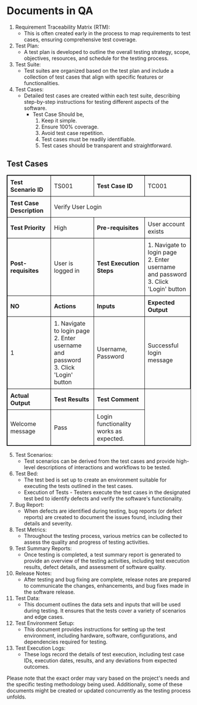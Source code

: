 # Documents in QA

1. Requirement Traceability Matrix (RTM):
   * This is often created early in the process to map requirements to test cases, ensuring comprehensive test coverage.
2. Test Plan:
   * A test plan is developed to outline the overall testing strategy, scope, objectives, resources, and schedule for the testing process.
3. Test Suite:
   * Test suites are organized based on the test plan and include a collection of test cases that align with specific features or functionalities.
4. Test Cases:
   * Detailed test cases are created within each test suite, describing step-by-step instructions for testing different aspects of the software.
     * Test Case Should be,
        1. Keep it simple.
        2. Ensure 100% coverage.
        3. Avoid test case repetition.
        4. Test cases must be readily identifiable.
        5. Test cases should be transparent and straightforward.

<!DOCTYPE html>
<html>
<head>
<style>
  table {
    border-collapse: collapse;
    width: 100%;
    border: 1px solid black;
  }
  th, td {
    border: 1px solid black;
    padding: 8px;
    text-align: left;
  }
</style>
</head>
<body>

<h2>Test Cases</h2>

<table>
  <tr>
    <th>Test Scenario ID</th>
    <td>TS001</td>
    <th>Test Case ID</th>
    <td>TC001</td>
  </tr>
  <tr>
    <th>Test Case Description</th>
    <td colspan="3">Verify User Login</td>
  </tr>
  <tr>
    <th>Test Priority</th>
    <td>High</td>
    <th>Pre-requisites</th>
    <td>User account exists</td>
  </tr>
  <tr>
    <th>Post-requisites</th>
    <td>User is logged in</td>
    <th>Test Execution Steps</th>
    <td>1. Navigate to login page<br>2. Enter username and password<br>3. Click 'Login' button</td>
  </tr>
  <tr>
    <th>NO</th>
    <th>Actions</th>
    <th>Inputs</th>
    <th>Expected Output</th>
  </tr>
  <tr>
    <td>1</td>
    <td>
      1. Navigate to login page<br>
      2. Enter username and password<br>
      3. Click 'Login' button
    </td>
    <td>Username, Password</td>
    <td>Successful login message</td>
  </tr>
  <tr>
    <th>Actual Output</th>
    <th>Test Results</th>
    <th>Test Comment</th>
  </tr>
  <tr>
    <td>Welcome message</td>
    <td>Pass</td>
    <td>Login functionality works as expected.</td>
  </tr>
</table>

</body>
</html>

5. Test Scenarios:
   * Test scenarios can be derived from the test cases and provide high-level descriptions of interactions and workflows to be tested.
6. Test Bed:
   * The test bed is set up to create an environment suitable for executing the tests outlined in the test cases.
   * Execution of Tests - Testers execute the test cases in the designated test bed to identify defects and verify the software's functionality.
7. Bug Report:
   * When defects are identified during testing, bug reports (or defect reports) are created to document the issues found, including their details and severity.
8. Test Metrics:
   * Throughout the testing process, various metrics can be collected to assess the quality and progress of testing activities.
9. Test Summary Reports:
    * Once testing is completed, a test summary report is generated to provide an overview of the testing activities, including test execution results, defect details, and assessment of software quality.
10. Release Notes:
    * After testing and bug fixing are complete, release notes are prepared to communicate the changes, enhancements, and bug fixes made in the software release.
11. Test Data:
    * This document outlines the data sets and inputs that will be used during testing. It ensures that the tests cover a variety of scenarios and edge cases.
12. Test Environment Setup:
    * This document provides instructions for setting up the test environment, including hardware, software, configurations, and dependencies required for testing.
13. Test Execution Logs:
    * These logs record the details of test execution, including test case IDs, execution dates, results, and any deviations from expected outcomes.

Please note that the exact order may vary based on the project's needs and the specific testing methodology being used. Additionally, some of these documents might be created or updated concurrently as the testing process unfolds.
